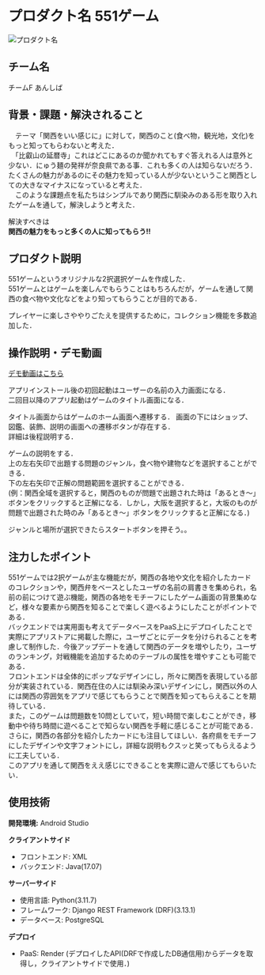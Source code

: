 # プロダクト名 551ゲーム
<!-- プロダクト名に変更してください -->

![プロダクト名](https://kc3.me/cms/wp-content/uploads/2023/11/2b1b6d9083182c0ce0aeb60000b4d7a7.png)
<!-- プロダクト名・イメージ画像を差し変えてください -->


## チーム名
チームF あんしば
<!-- チームIDとチーム名を入力してください -->


## 背景・課題・解決されること
　テーマ「関西をいい感じに」に対して，関西のこと(食べ物，観光地，文化)をもっと知ってもらわないと考えた．  
　「比叡山の延暦寺」これはどこにあるのか聞かれてもすぐ答えれる人は意外と少ない．にゅう麺の発祥が奈良県である事．これも多くの人は知らないだろう．たくさんの魅力があるのにその魅力を知っている人が少ないということ関西としての大きなマイナスになっていると考えた．  
　このような課題点を私たちはシンプルであり関西に馴染みのある形を取り入れたゲームを通して，解決しようと考えた．  
   
解決すべきは  
**関西の魅力をもっと多くの人に知ってもらう!!**

<!-- テーマ「関西をいい感じに」に対して、考案するプロダクトがどういった(Why)背景から思いついたのか、どのよう(What)な課題があり、どのよう(How)に解決するのかを入力してください -->


## プロダクト説明
551ゲームというオリジナルな2択選択ゲームを作成した．  
551ゲームとはゲームを楽しんでもらうことはもちろんだが，ゲームを通して関西の食べ物や文化などをより知ってもらうことが目的である．

プレイヤーに楽しさややりごたえを提供するために，コレクション機能を多数追加した．  
<!-- 開発したプロダクトの説明を入力してください -->


## 操作説明・デモ動画
[デモ動画はこちら](https://www.youtube.com/watch?v=_FAA15ARmas)
<!-- 開発したプロダクトの操作説明について入力してください。また、操作説明デモ動画があれば、埋め込みやリンクを記載してください -->
アプリインストール後の初回起動はユーザーの名前の入力画面になる．  
二回目以降のアプリ起動はゲームのタイトル画面になる．  

タイトル画面からはゲームのホーム画面へ遷移する．
画面の下にはショップ、図鑑、装飾、説明の画面への遷移ボタンが存在する．  
詳細は後程説明する．  

ゲームの説明をする．  
上の左右矢印で出題する問題のジャンル，食べ物や建物などを選択することができる．  
下の左右矢印で正解の問題範囲を選択することができる．  
(例：関西全域を選択すると，関西のものが問題で出題された時は「あるとき～」ボタンをクリックすると正解になる．しかし，大阪を選択すると，大坂のものが問題で出題された時のみ「あるとき～」ボタンをクリックすると正解になる．)

ジャンルと場所が選択できたらスタートボタンを押そう。。
  

<!--写真入れたい-->  




## 注力したポイント
551ゲームでは2択ゲームが主な機能だが，関西の各地や文化を紹介したカードのコレクションや，関西弁をベースとしたユーザの名前の肩書きを集められ，名前の前につけて遊ぶ機能，関西の各地をモチーフにしたゲーム画面の背景集めなど，様々な要素から関西を知ることで楽しく遊べるようにしたことがポイントである．    
バックエンドでは実用面も考えてデータベースをPaaS上にデプロイしたことで実際にアプリストアに掲載した際に，ユーザごとにデータを分けられることを考慮して制作した．今後アップデートを通して関西のデータを増やしたり，ユーザのランキング，対戦機能を追加するためのテーブルの属性を増やすことも可能である．  
フロントエンドは全体的にポップなデザインにし，所々に関西を表現している部分が実装されている．関西在住の人には馴染み深いデザインにし，関西以外の人には関西の雰囲気をアプリで感じてもらうことで関西を知ってもらえることを期待している．    
また，このゲームは問題数を10問としていて，短い時間で楽しむことができ，移動中や待ち時間に遊べることで知らない関西を手軽に感じることが可能である．  
さらに，関西の各部分を紹介したカードにも注目してほしい．各府県をモチーフにしたデザインや文字フォントにし，詳細な説明もクスッと笑ってもらえるように工夫している．    
このアプリを通して関西をええ感じにできることを実際に遊んで感じてもらいたい．
  

## 使用技術
**開発環境:** Android Studio

**クライアントサイド**
- フロントエンド: XML
- バックエンド: Java(17.07)

**サーバーサイド**
- 使用言語: Python(3.11.7)
- フレームワーク: Django REST Framework (DRF)(3.13.1)
- データベース: PostgreSQL

**デプロイ**
- PaaS: Render
(デプロイしたAPI(DRFで作成したDB通信用)からデータを取得し，クライアントサイドで使用．)



            

<!--
markdownの記法はこちらを参照してください！
https://docs.github.com/ja/get-started/writing-on-github/getting-started-with-writing-and-formatting-on-github/basic-writing-and-formatting-syntax
-->
